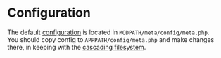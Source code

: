 # Configuration

The default [configuration](../kohana/config) is located in `MODPATH/meta/config/meta.php`.<br>
You should copy config to `APPPATH/config/meta.php` and make changes there, in keeping with the [cascading filesystem](../kohana/files#cascading-filesystem).